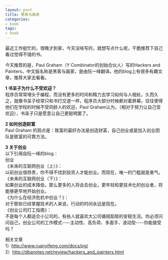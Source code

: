 ```yaml
---
layout: post  
title: 黑客与画家  
categories:  
- book 
tags:
- book
---
```



最近工作挺忙的，很晚才到家，今天没啥写的，就想写点什么呢，干脆推荐下自己看过觉得不错的书。

今天推荐的是，Paul Graham（Y Combinator的创始合伙人）写的Hackers and Painters，中文版名称是黑客与画家，是由阮一峰翻译。他的blog上有很多有趣文章，推荐大家去看看。

**1 书呆子为什么不受欢迎？**  
 程序员常常埋头于编程，而没有更多的时间和精力去学习如何与人相处，久而久之，就像书呆子经常只和书打交道一样，程序员大部分时候都对着屏幕，往往使得他们在学校的时候不受同龄人的欢迎，Paul Graham认为，（相对于努力让自己受欢迎），书呆子只是愿意让自己更聪明罢了。

**2 如何创造财富**  
Paul Graham 的观点是：致富的最好办法是创造财富，自己创业或是加入创业团队是致富的可靠方法。

**3 关于创业**  
以下引用自阮一峰的blog：  
创业  
《未来的互联网创业（上）》：  
以前创业很昂贵，你不得不找到投资人才能创业。而现在，唯一的门槛就是勇气。  
《未来的互联网创业（下）》：  
如果创业的成本降低，那么更多的人将会去创业。更年轻和更技术化的创业者，将能够更早地开始创业。  
《为什么在经济危机中创业？》：  
对于那些已经掌握技术的人来说，行动的时间永远是现在。  
《创业公司打工指南》：  
不是每个人都适合小公司的，有些人就喜欢大公司循规蹈矩的安稳生活。你必须问问自己，创业公司的工作模式----主动性、高负荷、多面手、波动型----你能接受吗？  



相关文章  
1）<http://www.ruanyifeng.com/docs/pg/>  
2）<http://dbanotes.net/review/hackers_and_painters.html>